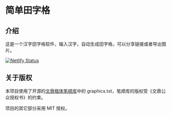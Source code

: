 # 简单田字格

## 介绍

这是一个汉字田字格软件，输入汉字，自动生成田字格，可以分享链接或者导出图片。

[![Netlify Status](https://api.netlify.com/api/v1/badges/d7ffd0d7-421a-41b9-8c43-0fc3aab9846e/deploy-status)](https://app.netlify.com/sites/simple-tianzige/deploys)

## 关于版权

本项目使用了开源的[文鼎楷体笔顺库](https://github.com/skishore/makemeahanzi)中的 graphics.txt，笔顺库的版权受《文鼎公众授权书》的约束。

项目的其它部分采用 MIT 授权。
